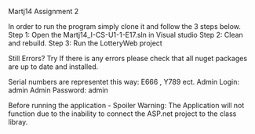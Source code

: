 Martj14 Assignment 2

In order to run the program simply clone it and follow the 3 steps below.
Step 1:
Open the Martj14_I-CS-U1-1-E17.sln in Visual studio
Step 2:
Clean and rebuild.
Step 3:
Run the LotteryWeb project 

Still Errors? 
Try If there is any errors please check that all nuget packages are up to date and installed.

Serial numbers are representet this way: E666 , Y789 ect.
Admin Login: admin 
Admin Password: admin

Before running the application - Spoiler Warning:
The Application will not function due to the inability to connect the ASP.net project to the class libray.

